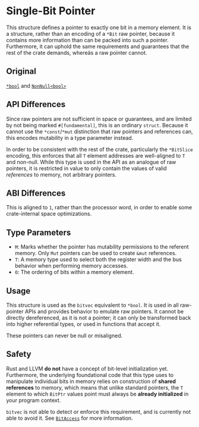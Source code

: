 # Single-Bit Pointer

This structure defines a pointer to exactly one bit in a memory element. It is a
structure, rather than an encoding of a `*Bit` raw pointer, because it contains
more information than can be packed into such a pointer. Furthermore, it can
uphold the same requirements and guarantees that the rest of the crate demands,
whereäs a raw pointer cannot.

## Original

[`*bool`](https://doc.rust-lang.org/std/primitive.pointer.html) and
[`NonNull<bool>`](core::ptr::NonNull)

## API Differences

Since raw pointers are not sufficient in space or guarantees, and are limited by
not being marked `#[fundamental]`, this is an ordinary `struct`. Because it
cannot use the `*const`/`*mut` distinction that raw pointers and references can,
this encodes mutability in a type parameter instead.

In order to be consistent with the rest of the crate, particularly the
`*BitSlice` encoding, this enforces that all `T` element addresses are
well-aligned to `T` and non-null. While this type is used in the API as an
analogue of raw pointers, it is restricted in value to only contain the values
of valid *references* to memory, not arbitrary pointers.

## ABI Differences

This is aligned to `1`, rather than the processor word, in order to enable some
crate-internal space optimizations.

## Type Parameters

- `M`: Marks whether the pointer has mutability permissions to the referent
  memory. Only `Mut` pointers can be used to create `&mut` references.
- `T`: A memory type used to select both the register width and the bus behavior
  when performing memory accesses.
- `O`: The ordering of bits within a memory element.

## Usage

This structure is used as the `bitvec` equivalent to `*bool`. It is used in all
raw-pointer APIs and provides behavior to emulate raw pointers. It cannot be
directly dereferenced, as it is not a pointer; it can only be transformed back
into higher referential types, or used in functions that accept it.

These pointers can never be null or misaligned.

## Safety

Rust and LLVM **do not** have a concept of bit-level initialization yet.
Furthermore, the underlying foundational code that this type uses to manipulate
individual bits in memory relies on construction of **shared references** to
memory, which means that unlike standard pointers, the `T` element to which
`BitPtr` values point must always be **already initialized** in your program
context.

`bitvec` is not able to detect or enforce this requirement, and is currently not
able to avoid it. See [`BitAccess`] for more information.

[`BitAccess`]: crate::access::BitAccess
